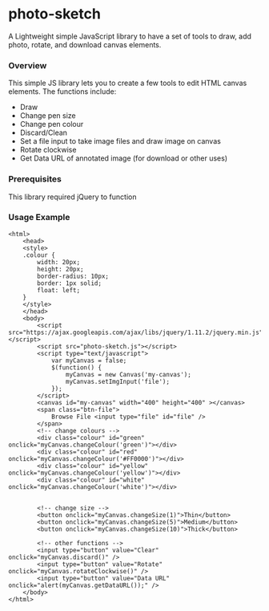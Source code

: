 # photo-sketch
A Lightweight simple JavaScript library to have a set of tools to draw, add photo, rotate, and download canvas elements. 
### Overview
This simple JS library lets you to create a few tools to edit HTML canvas elements. The functions include:
* Draw
* Change pen size
* Change pen colour
* Discard/Clean
* Set a file input to take image files and draw image on canvas
* Rotate clockwise
* Get Data URL of annotated image (for download or other uses)

### Prerequisites
This library required jQuery to function

### Usage Example
    <html>
        <head>
        <style>
        .colour {
            width: 20px;
            height: 20px;
            border-radius: 10px;
            border: 1px solid;
            float: left;
        }
        </style>
        </head>
        <body>
            <script src="https://ajax.googleapis.com/ajax/libs/jquery/1.11.2/jquery.min.js"></script>
            <script src="photo-sketch.js"></script>
            <script type="text/javascript">
                var myCanvas = false;
                $(function() {
                    myCanvas = new Canvas('my-canvas');
                    myCanvas.setImgInput('file');
                });
            </script>
            <canvas id="my-canvas" width="400" height="400" ></canvas>
            <span class="btn-file">
                Browse File <input type="file" id="file" />
            </span>
            <!-- change colours -->
            <div class="colour" id="green" onclick="myCanvas.changeColour('green')"></div>
            <div class="colour" id="red" onclick="myCanvas.changeColour('#FF0000')"></div>
            <div class="colour" id="yellow" onclick="myCanvas.changeColour('yellow')"></div>
            <div class="colour" id="white" onclick="myCanvas.changeColour('white')"></div>


            <!-- change size -->
            <button onclick="myCanvas.changeSize(1)">Thin</button>
            <button onclick="myCanvas.changeSize(5)">Medium</button>
            <button onclick="myCanvas.changeSize(10)">Thick</button>

            <!-- other functions -->
            <input type="button" value="Clear" onclick="myCanvas.discard()" />
            <input type="button" value="Rotate" onclick="myCanvas.rotateClockwise()" />
            <input type="button" value="Data URL" onclick="alert(myCanvas.getDataURL());" />
        </body>
    </html>

